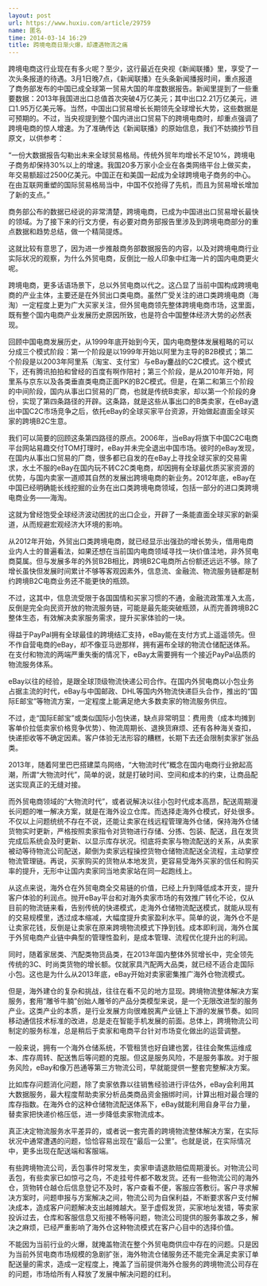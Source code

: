 ```yaml
---
layout: post
url: https://www.huxiu.com/article/29759
name: 匿名
time: 2014-03-14 16:29
title: 跨境电商日渐火爆，却遭遇物流之痛
---
```

跨境电商这行业现在有多火呢？至少，这行最近在央视《新闻联播》里，享受了一次头条报道的待遇。3月1日晚7点，《新闻联播》在头条新闻播报时间，重点报道了商务部发布的中国已成全球第一贸易大国的年度数据报告。新闻里提到了一些重要数据：2013年我国进出口总值首次突破4万亿美元；其中出口2.21万亿美元，进口1.95万亿美元等。当然，中国出口贸易增长长期领先全球增长大势，这些数据是可预期的。不过，当央视提到整个国内进出口贸易下的跨境电商时，却重点强调了跨境电商的惊人增速。为了准确传达《新闻联播》的原始信息，我们不妨摘抄节目原文，以供参考：

“一份大数据报告勾勒出未来全球贸易格局。传统外贸年均增长不足10%，跨境电子商务却保持30%以上的增速。我国20多万家小企业在各类网络平台上做买卖，年交易额超过2500亿美元。中国正在和美国一起成为全球跨境电子商务的中心。在由互联网重塑的国际贸易格局当中，中国不仅抢得了先机，而且为贸易增长增加了新的支点。”

商务部公布的数据已经说的非常清楚，跨境电商，已成为中国进出口贸易增长最快的领域。为了接下来的行文方便，有必要对商务部报告里涉及到跨境电商部分的重点数据和趋势总结，做一个精简提炼。

这就比较有意思了，因为进一步推敲商务部数据报告的内容，以及对跨境电商行业实际状况的观察，为什么外贸电商，反倒比一般人印象中红海一片的国内电商更火呢。

跨境电商，更多话语场景下，总以外贸电商以代之。这凸显了当前中国构成跨境电商的产业主体，主要还是在外贸出口类电商。虽然广受关注的进口类跨境电商（海淘）一定程度上更为广大买家关注，但外贸电商领先整体跨境电商市场，这里面，既有整个国内电商产业发展历史原因所致，也是符合中国整体经济大势的必然表现。

回顾中国电商发展历史，从1999年底开始到今天，国内电商整体发展粗略的可以分成三个模式阶段：第一个阶段是以1999年开始以阿里为主导的B2B模式；第二个阶段是以2003年阿里系（淘宝、支付宝）与eBay鏖战的C2C模式。这个模式下，还有腾讯拍拍和曾经的百度有啊作陪衬；第三个阶段，是从2010年开始，阿里系与京东以及各类垂直类电商正面PK的B2C模式。但是，在第二和第三个阶段的中间阶段，国内从事出口贸易的厂商，也就是传统B卖家，却以第一个阶段的身份，实现了第四条路径的开辟。这条路，就是这些从事出口的B类卖家，在eBay退出中国C2C市场竞争之后，依托eBay的全球买家平台资源，开始做起直面全球买家的跨境B2C生意。

我们可以简要的回顾这条第四路径的原点。2006年，当eBay将旗下中国C2C电商平台网站易趣交付TOM打理时，eBay并未完全退出中国市场。彼时的eBay发现，在国内从事出口贸易的厂商，很多都已自发的在eBay上寻找全球买家的交易需求，水土不服的eBay在国内玩不转C2C类电商，却因拥有全球最优质买家资源的优势，与国内卖家一道顺其自然的发展出跨境电商的新业务。2012年底，eBay在中国已经明确能长线挖掘的业务在出口类跨境电商领域，包括一部分的进口类跨境电商业务——海淘。

这就为曾经饱受全球经济波动困扰的出口企业，开辟了一条能直面全球买家的新渠道，从而规避宏观经济大环境的影响。

从2012年开始，外贸出口类跨境电商，就已经显示出强劲的增长势头，借用电商业内人士的普遍看法，如果还想在当前国内电商领域寻找一块价值洼地，非外贸电商莫属。但与发展多年的外贸B2B相比，跨境B2C电商所占份额还远远不够。除了增长虽快但发展时间累计不够等客观因素外，信息流、金融流、物流服务链都是制约跨境B2C电商业务还不能更快的瓶颈。

不过，这其中，信息流受限于各国国情和买家习惯的不通，金融流政策准入太高，反倒是完全向民资开放的物流服务链，可能是最先能突破瓶颈，从而完善跨境B2C整体生态，有效解决卖家服务需求，提升买家体验的一块。

得益于PayPal拥有全球最佳的跨境结汇支持，eBay能在支付方式上遥遥领先。但不作自营电商的eBay，却不像亚马逊那样，拥有遍布全球的物流仓储配送体系。在支付和物流的两端严重失衡的情况下，eBay太需要拥有一个接近PayPal品质的物流服务体系。

eBay以往的经验，是跟全球顶级物流快递公司合作。在国内外贸电商以小包业务占据主流的时代，eBay与中国邮政、DHL等国内外物流快递巨头合作，推出的“国际E邮宝”等物流方案，一定程度上能满足绝大多数卖家的物流服务供应。

不过，走“国际E邮宝”或类似国际小包快递，缺点非常明显：费用贵（成本均摊到客单价拉低卖家价格竞争优势）、物流周期长、退换货麻烦、还有各种海关查扣，快递拒收等不确定因素。客户体验无法形容的糟糕，长期下去还会限制卖家扩张品类。

2013年，随着阿里巴巴搭建菜鸟网络，“大物流时代”概念在国内电商行业掀起高潮，所谓“大物流时代”，简单的说，就是打破时间、空间和成本的约束，让商品配送实现真正的无缝对接。

而外贸电商领域的“大物流时代”，或者说解决以往小包时代成本高昂，配送周期漫长问题的唯一解决方案，就是在海外设立仓库。而选择走海外仓模式，好处很多。不仅以上问题统统不存在不说，还能让卖家在线远程管理海外仓储，保持海外仓储货物实时更新，严格按照卖家指令对货物进行存储、分拣、包装、配送，且在发货完成后系统会及时更新、以显示库存状况。彻底将卖家与物流配送的关系，从卖家被动等待物流公司配送，颠倒为卖家远程操控货物仓储物流配送全流程，主动掌控物流管理链。再说，买家购买的货物从本地发货，更容易受海外买家的信任和购买率的提升，无形中让国内卖家同当地卖家站在同一起跑线上。

从这点来说，海外仓在外贸电商全交易链的价值，已经上升到降低成本开支，提升客户体验的利润点。抛开eBay平台和对海外卖家市场的有效推广转化不论，仅从目前的物流链来看，告别传统的快递模式，走海外仓储物流配送模式，就能从现有的交易规模里，透过成本缩减，大幅度提升卖家盈利水平。简单的说，海外仓不是让卖家花钱，反倒是让卖家在原来跨境物流模式下挣到钱。成本即利润，海外仓属于外贸电商产业链中典型的管理性盈利，是成本管理、流程优化提升出的利润。

同时，随着家居类、汽配类物货品类，在2013年国内整体外贸增长中，完全领先传统的3C、时尚类货物的增长额。仅就家具汽配两大品类，就已经不适合走国际小包。这也是为什么从2013年底，eBay开始对卖家密集推广海外仓物流模式。

但是，海外建仓的复杂和挑战，往往在看不见的地方显现。跨境物流整体解决方案服务，套用“雕爷牛腩”创始人雕爷的产品分类模型来说，是一个无限改进型的服务产业。这类产业的本质，是行业发展方向很难脱离产业链上下游的发展节奏。如同移动通信技术标准的改进，总是走在智能手机发展的前面。总体上，跨境物流公司制定的服务标准，总是稍后于卖家和电商平台针对市场变化做出的运营调整。

一般来说，拥有一个海外仓储系统，不管租赁也好自建也罢，往往会聚焦运维成本、库存周转、配送售后等问题的克服。但这是服务风险，不是服务事故。对于服务风险，eBay和像万邑通等第三方物流公司，早就能提供一整套完整解决方案。

比如库存问题消化问题，除了卖家依靠以往销售经验进行评估外，eBay会利用其大数据服务，最大程度帮助卖家分析品类商品资金捆绑时间，计算出相对最合理的库存指数。在海外仓的这种仓储物流配送体系下，eBay就能利用自身平台力量，替卖家把快递价格压低，进一步降低卖家物流成本。

真正决定物流服务水平差异的，或者说一套完善的跨境物流整体解决方案，在实际状况中通常遭遇的问题，恰恰容易出现在“最后一公里”。也就是说，在实际情况中，更多出现在配送端和客服端。

有些跨境物流公司，丢包事件时常发生，卖家申请退款赔偿周期漫长。对物流公司丢包，有些卖家已如惊弓之鸟，不走挂号件都不敢发货。还有一些物流公司的海外仓，货物转仓越仓后信息登记不及时，客户查看不便，客服应答敷衍。客户寻求解决方案时，问题申报与方案解决之间，物流公司为自保利益，不断要求客户支付解决成本，造成客户问题解决支出越摊越大。至于虚假发货，买家地址发错，等卖家投诉过去，仓库和客服信息又衔接不畅等问题，物流公司提供的服务事故之多，解决之麻烦，已经严重影响了海外仓这种物流模式在客户心目中的选择价值。

不能因为当前行业的火爆，就掩盖物流在整个外贸电商供应中存在的问题。只是因为当前外贸电商市场规模的急剧扩张，海外物流仓储服务还不能完全满足卖家订单配送量的需求，造成一定程度上，掩盖了当前提供海外仓服务的跨境物流公司存在的问题，市场给所有人释放了发展中解决问题的红利。

